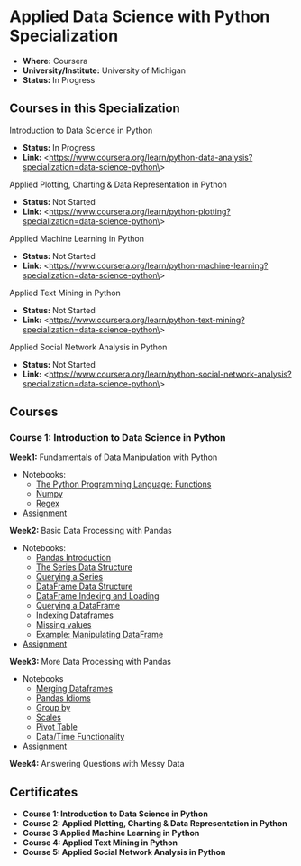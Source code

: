 # Applied Data Science with Python Specialization

* **Where:** Coursera
* **University/Institute:** University of Michigan
* **Status:** In Progress

## Courses in this Specialization

Introduction to Data Science in Python

* **Status:** In Progress
* **Link:** \<<https://www.coursera.org/learn/python-data-analysis?specialization=data-science-python\>>

Applied Plotting, Charting & Data Representation in Python

* **Status:** Not Started
* **Link:** \<<https://www.coursera.org/learn/python-plotting?specialization=data-science-python\>>

Applied Machine Learning in Python

* **Status:** Not Started
* **Link:** \<<https://www.coursera.org/learn/python-machine-learning?specialization=data-science-python\>>

Applied Text Mining in Python

* **Status:** Not Started
* **Link:** \<<https://www.coursera.org/learn/python-text-mining?specialization=data-science-python\>>

Applied Social Network Analysis in Python

* **Status:** Not Started
* **Link:** \<<https://www.coursera.org/learn/python-social-network-analysis?specialization=data-science-python\>>

## Courses

### Course 1: Introduction to Data Science in Python

**Week1:** Fundamentals of Data Manipulation with Python

* Notebooks:
  * [The Python Programming Language: Functions](L1/resources/course1/week-1/IntroductionToCourse.ipynb)
  * [Numpy](L1/resources/course1/week-1/Numpy_ed.ipynb)
  * [Regex](L1/resources/course1/week-1/Regex_ed.ipynb)
* [Assignment](L1/assignments/course1_assignment2)

**Week2:** Basic Data Processing with Pandas

* Notebooks:
  * [Pandas Introduction](L1/resources/course1/week-2/PandasIntroduction.ipynb)
  * [The Series Data Structure](L1/resources/course1/week-2/SeriesDataStructure_ed.ipynb)
  * [Querying a Series](L1/resources/course1/week-2/QueryingSeries_ed.ipynb)
  * [DataFrame Data Structure](L1/resources/course1/week-2/DataFrameDataStructure_ed.ipynb)
  * [DataFrame Indexing and Loading](L1/resources/course1/week-2/DataFrameIndexingAndLoading_ed.ipynb)
  * [Querying a DataFrame](L1/resources/course1/week-2/QueryingDataFrame_ed.ipynb)
  * [Indexing Dataframes](L1/resources/course1/week-2/IndexingDataFrame_ed.ipynb)
  * [Missing values](L1/resources/course1/week-2/MissingValues_ed.ipynb)
  * [Example: Manipulating DataFrame](L1/resources/course1/week-2/DataFrameManipulation_ed.ipynb)
* [Assignment](L1/assignments/course1_assignment2/assignment2.ipynb)

**Week3:** More Data Processing with Pandas

* Notebooks
  * [Merging Dataframes](L1/resources/course1/week-3/MergingDataFrame_ed.ipynb)
  * [Pandas Idioms](L1/resources/course1/week-3/PandasIdioms_ed.ipynb)
  * [Group by](L1/resources/course1/week-3/GroupBy_ed.ipynb)
  * [Scales](L1/resources/course1/week-3/Scales.ipynb)
  * [Pivot Table](L1/resources/course1/week-3/PivotTable_ed.ipynb)
  * [Data/Time Functionality](L1/resources/course1/week-3/DateTimeFunctionality_ed.ipynb)
* [Assignment](L1/assignments/course1_assignment3/assignment3.ipynb)

**Week4:** Answering Questions with Messy Data

## Certificates

* **Course 1: Introduction to Data Science in Python**
* **Course 2: Applied Plotting, Charting & Data Representation in Python**
* **Course 3:Applied Machine Learning in Python**
* **Course 4: Applied Text Mining in Python**
* **Course 5: Applied Social Network Analysis in Python**
